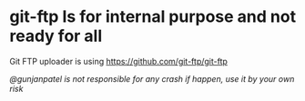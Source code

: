 git-ftp Is for internal purpose and not ready for all
=======

Git FTP uploader is using https://github.com/git-ftp/git-ftp


_@gunjanpatel is not responsible for any crash if happen, use it by your own risk_

